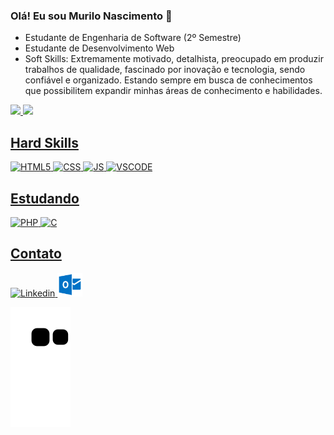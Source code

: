 ### Olá! Eu sou Murilo Nascimento 👋
+ Estudante de Engenharia de Software (2º Semestre)
+ Estudante de Desenvolvimento Web
+ Soft Skills: Extremamente motivado, detalhista, preocupado em produzir trabalhos de qualidade, fascinado por inovação e tecnologia, sendo confiável e organizado. Estando sempre em busca de conhecimentos que possibilitem expandir minhas áreas de conhecimento e habilidades.

<div>
  <a href="https://github.com/murilonicemento">
  <img height="180em" src="https://github-readme-stats.vercel.app/api?username=murilonicemento&show_icons=true&theme=dracula&include_all_commits=true&count_private=true"/>
  <img height="180em" src="https://github-readme-stats.vercel.app/api/top-langs/?username=murilonicemento&layout=compact&langs_count=7&theme=dracula"/>
</div>

## Hard Skills
<div style = "display: Inline_block">
  <img height = "38" width = "40" alt= "HTML5" src="https://cdn.jsdelivr.net/gh/devicons/devicon/icons/html5/html5-original.svg" />  
  <img height = "38" width = "40" alt= "CSS" src="https://cdn.jsdelivr.net/gh/devicons/devicon/icons/css3/css3-original.svg" />
  <img height = "38" width = "40" alt= "JS" src="https://cdn.jsdelivr.net/gh/devicons/devicon/icons/javascript/javascript-original.svg" />
  <img height = "38" width = "40" alt= "VSCODE" src="https://cdn.jsdelivr.net/gh/devicons/devicon/icons/vscode/vscode-original.svg" />
</div>

## Estudando
<div style = "display: inline_block">
  <img height = "38" width = "40" alt= "PHP" src="https://cdn.jsdelivr.net/gh/devicons/devicon/icons/php/php-original.svg" />
  <img height = "38" width = "40" alt= "C" src="https://cdn.jsdelivr.net/gh/devicons/devicon/icons/c/c-original.svg" />
</div>

## Contato
<div>
  <a target = "_blank" href = "https://www.linkedin.com/in/murilonicemento/"> 
     <img height = "38" width = "40" alt= "Linkedin" src="https://cdn.jsdelivr.net/gh/devicons/devicon/icons/linkedin/linkedin-original.svg" />
  </a>
  <a target = "_blank" href = "mailto: murilo_nascimento22@outlook.com?subject=subject text" >
     <img height = "38" width = "40" alt= "e-mail" src="img/outlook.svg" />
  </a>
</div>

![Snake animation](https://github.com/murilonicemento/murilonicemento/blob/output/github-contribution-grid-snake.svg)
